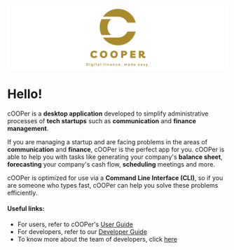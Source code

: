 ![cOOPer](userGuideImages/cooperLogo.png)

# Hello!
cOOPer is a **desktop application** developed to simplify administrative processes of **tech startups** 
such as **communication** and **finance management**. 

If you are managing a startup and are facing problems in the areas of **communication** and **finance**, cOOPer is the perfect 
app for you.
cOOPer is able to help you with tasks like generating your company's **balance sheet**, **forecasting**
your company's cash flow, **scheduling** meetings and more. 

cOOPer  is optimized for use via a **Command Line Interface (CLI)**, so if you are someone who types fast, 
cOOPer can help you solve these problems efficiently.

 #### Useful links:
* For users, refer to cOOPer's [User Guide](UserGuide.md) 
* For developers, refer to our [Developer Guide](DeveloperGuide.md)
* To know more about the team of developers, click [here](AboutUs.md)
